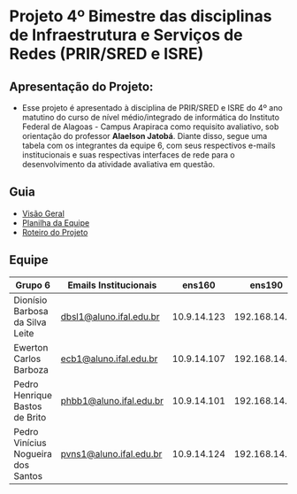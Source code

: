 # Projeto 4º Bimestre das disciplinas de Infraestrutura e Serviços de Redes (PRIR/SRED e ISRE)

## Apresentação do Projeto:

- Esse projeto é apresentado à disciplina de PRIR/SRED e ISRE do 4º ano matutino do curso de nível médio/integrado de informática do Instituto Federal de Alagoas - Campus Arapiraca como requisito avaliativo, sob orientação do professor **Alaelson Jatobá**. Diante disso, segue uma tabela com os integrantes da equipe 6, com seus respectivos e-mails institucionais e suas respectivas interfaces de rede para o desenvolvimento da atividade avaliativa em questão.

## Guia

- [Visão Geral]()
- [Planilha da Equipe]()
- [Roteiro do Projeto]()

## Equipe

| Grupo 6                            | Emails Institucionais   | ens160      | ens190        |
| ---------------------------------- | ----------------------- | ----------- | ------------- |
| Dionísio Barbosa da Silva Leite    | dbsl1@aluno.ifal.edu.br | 10.9.14.123 | 192.168.14.90 |
| Ewerton Carlos Barboza             | ecb1@aluno.ifal.edu.br  | 10.9.14.107 | 192.168.14.92 |
| Pedro Henrique Bastos de Brito     | phbb1@aluno.ifal.edu.br | 10.9.14.101 | 192.168.14.89 |
| Pedro Vinícius Nogueira dos Santos | pvns1@aluno.ifal.edu.br | 10.9.14.124 | 192.168.14.91 |
